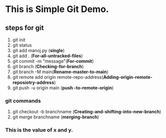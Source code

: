 # This is Simple Git Demo.

## steps for git
1. git init
2. git status
3. git add manoj.py (**single**)
4. git add . (**For-all-untracked-files**)
6. git commit -m "message"(**For-commit**)
5. git branch (**Checking-for-branch**)
6. git branch -M main(**Rename-master-to-main**)
7. git remote add origin remote-repo-address(**Adding-origin-remote-reposiotry-address**)
8. git push -u origin main (**push -to-remote-origin**)

### git commands
1. git checkout -b branchname (**Creating-and-shifting-into-new-branch**)
2. git merge branchname (**merging-branch**)

### This is the value of x and y.

